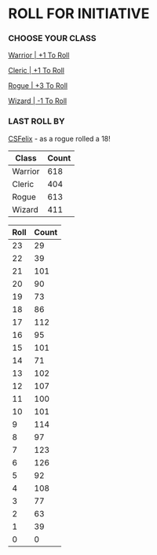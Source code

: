 # ROLL FOR INITIATIVE
### CHOOSE YOUR CLASS

[Warrior | +1 To Roll](https://github.com/benjaminsampica/benjaminsampica/issues/new?title=roll%7Cwarrior&body=Just+click+%27Submit+new+issue%27.)

[Cleric | +1 To Roll](https://github.com/benjaminsampica/benjaminsampica/issues/new?title=roll%7Ccleric&body=Just+click+%27Submit+new+issue%27.)

[Rogue | +3 To Roll](https://github.com/benjaminsampica/benjaminsampica/issues/new?title=roll%7Crogue&body=Just+click+%27Submit+new+issue%27.)

[Wizard | -1 To Roll](https://github.com/benjaminsampica/benjaminsampica/issues/new?title=roll%7Cwizard&body=Just+click+%27Submit+new+issue%27.)
### LAST ROLL BY
[CSFelix](https://www.github.com/CSFelix) - as a rogue rolled a 18!

|Class|Count|
|-|-|
|Warrior|618|
|Cleric|404|
|Rogue|613|
|Wizard|411|

|Roll|Count|
|-|-|
|23|29
|22|39
|21|101
|20|90
|19|73
|18|86
|17|112
|16|95
|15|101
|14|71
|13|102
|12|107
|11|100
|10|101
|9|114
|8|97
|7|123
|6|126
|5|92
|4|108
|3|77
|2|63
|1|39
|0|0
